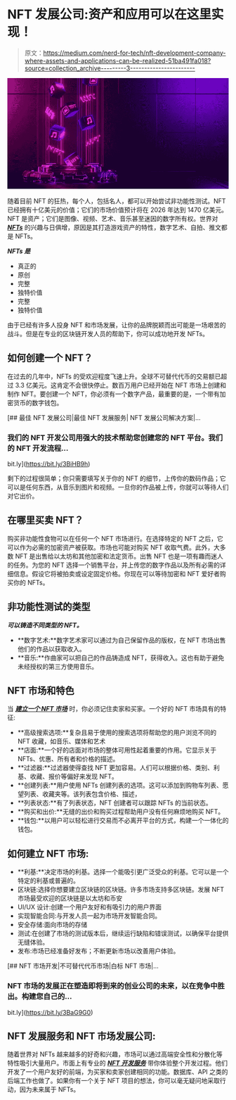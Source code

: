 # NFT 发展公司:资产和应用可以在这里实现！

> 原文：<https://medium.com/nerd-for-tech/nft-development-company-where-assets-and-applications-can-be-realized-51ba491fa018?source=collection_archive---------3----------------------->

![](img/681011dd23913ff414fa9d2ceb6250ab.png)

随着目前 NFT 的狂热，每个人，包括名人，都可以开始尝试非功能性测试。NFT 已经拥有十亿美元的价值；它们的市场价值预计将在 2026 年达到 1470 亿美元。NFT 是资产；它们是图像、视频、艺术、音乐甚至迷因的数字所有权。世界对 [***NFTs***](https://bit.ly/3BiHB9h) 的兴趣与日俱增，原因是其打造游戏资产的特性，数字艺术、自拍、推文都是 NFTs。

***NFTs 是***

*   真正的
*   原创
*   完整
*   独特价值
*   完整
*   独特价值

由于已经有许多人投身 NFT 和市场发展，让你的品牌脱颖而出可能是一场艰苦的战斗。但是在专业的区块链开发人员的帮助下，你可以成功地开发 NFTs。

## 如何创建一个 NFT？

在过去的几年中，NFTs 的受欢迎程度飞速上升。全球不可替代代币的交易额已超过 3.3 亿美元。这肯定不会很快停止。数百万用户已经开始在 NFT 市场上创建和制作 NFT。要创建一个 NFT，你必须有一个数字产品，最重要的是，一个带有加密货币的数字钱包。

[](https://bit.ly/3BiHB9h) [## 最佳 NFT 发展公司|最佳 NFT 发展服务| NFT 发展公司解决方案|…

### 我们的 NFT 开发公司用强大的技术帮助您创建您的 NFT 平台。我们的 NFT 开发流程…

bit.ly](https://bit.ly/3BiHB9h) 

剩下的过程很简单；你只需要填写关于你的 NFT 的细节，上传你的数码作品；它可以是任何东西，从音乐到图片和视频。一旦你的作品被上传，你就可以等待人们对它出价。

## 在哪里买卖 NFT？

购买非功能性食物可以在任何一个 NFT 市场进行。在选择特定的 NFT 之后，它可以作为必需的加密资产被获取。市场也可能对购买 NFT 收取气费。此外，大多数 NFT 是出售给以太坊和其他加密和法定货币。出售 NFT 也是一项有趣而迷人的任务。为您的 NFT 选择一个销售平台，并上传您的数字作品以及所有必需的详细信息。假设它将被拍卖或设定固定价格。你现在可以等待加密和 NFT 爱好者购买你的 NFTs。

## 非功能性测试的类型

***可以铸造不同类型的 NFT。***

*   **数字艺术:**数字艺术家可以通过为自己保留作品的版权，在 NFT 市场出售他们的作品以获取收入。
*   **音乐:**作曲家可以把自己的作品铸造成 NFT，获得收入。这也有助于避免未经授权的第三方使用音乐。

## NFT 市场和特色

当 [***建立一个 NFT 市场***](https://bit.ly/3BaG9G0) 时，你必须记住卖家和买家。一个好的 NFT 市场具有的特征:

*   **高级搜索选项:**复杂且易于使用的搜索选项将帮助您的用户浏览不同的 NFT 收藏，如音乐、媒体和艺术
*   **店面:**一个好的店面对市场的整体可用性起着重要的作用。它显示关于 NFTs、优惠、所有者和价格的描述。
*   **过滤器:**过滤器使得查找 NFT 更加容易。人们可以根据价格、类别、利基、收藏、报价等偏好来发现 NFT。
*   **创建列表:**用户使用 NFTs 创建列表的选项。这可以添加到购物车列表、愿望列表、收藏夹等。该列表包含价格、描述，
*   **列表状态:**有了列表状态，NFT 创建者可以跟踪 NFTs 的当前状态。
*   **购买和出价:**无缝的出价和购买过程帮助用户没有任何麻烦地购买 NFT。
*   **钱包:**以用户可以轻松进行交易而不必离开平台的方式，构建一个一体化的钱包。

## 如何建立 NFT 市场:

*   **利基:**决定市场的利基。选择一个能吸引更广泛受众的利基。它可以是一个特定的利基或普遍的。
*   区块链:选择你想要建立区块链的区块链。许多市场支持多区块链。发展 NFT 市场最受欢迎的区块链是以太坊和币安
*   UI/UX 设计:创建一个用户友好和有吸引力的用户界面
*   实现智能合同:与开发人员一起为市场开发智能合同。
*   安全存储:面向市场的存储
*   测试:在创建了市场的测试版本后，继续运行缺陷和错误测试，以确保平台提供无缝体验。
*   发布:市场已经准备好发布；不断更新市场以改善用户体验。

[](https://bit.ly/3BaG9G0) [## NFT 市场开发|不可替代代币市场|白标 NFT 市场|…

### NFT 市场的发展正在塑造即将到来的创业公司的未来，以在竞争中胜出。构建您自己的…

bit.ly](https://bit.ly/3BaG9G0) 

## NFT 发展服务和 NFT 市场发展公司:

随着世界对 NFTs 越来越多的好奇和兴趣，市场可以通过高端安全性和分散化等特性吸引大量用户。市面上有专业的 [***NFT 开发服务***](https://bit.ly/3BiHB9h) 带你体验整个开发过程。他们开发了一个用户友好的前端，为买家和卖家创建相同的功能。数据库、API 之类的后端工作也做了。如果你有一个关于 NFT 项目的想法，你可以毫无疑问地采取行动，因为未来属于 NFTs。